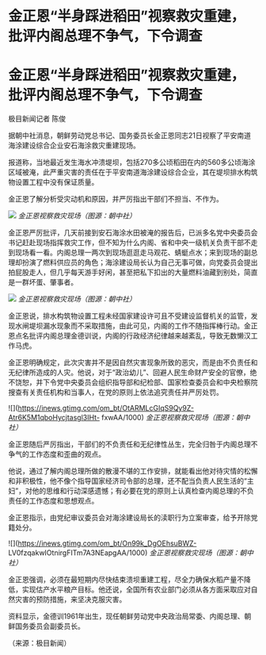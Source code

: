 # 金正恩“半身踩进稻田”视察救灾重建，批评内阁总理不争气，下令调查

# 金正恩“半身踩进稻田”视察救灾重建，批评内阁总理不争气，下令调查

极目新闻记者 陈俊

据朝中社消息，朝鲜劳动党总书记、国务委员长金正恩同志21日视察了平安南道海涂建设综合企业安石海涂救灾重建现场。

报道称，当地最近发生海水冲溃堤坝，包括270多公顷稻田在内的560多公顷海涂区域被淹，此严重灾害的责任在于平安南道海涂建设综合企业，其在堤坝排水构筑物设置工程中没有保证质量。

金正恩了解分析受灾动机和原因，并严厉指出干部们不担当、不作为。

![](https://inews.gtimg.com/om_bt/O5LVQTPdEB336FGonmYDTFOsIumGksiAktwUM001vEbDsAA/1000)
_金正恩视察救灾现场（图源：朝中社）_

金正恩严厉批评，几天前接到安石海涂水田被淹的报告后，已派多名党中央委员会书记赶赴现场指挥救灾工作，但不知为什么内阁、省和中央一级机关负责干部不走到现场看一看。内阁总理一两次到现场逛逛走马观花、蜻蜓点水；来到现场的副总理却扮演了燃料供应员的角色；海涂建设局长认为自己无事可做，向党委员会提出拍屁股走人，但几乎每天游手好闲，甚至把私下扣出的大量燃料油藏到别处，简直是一群坏蛋、肇事者。

![](https://inews.gtimg.com/om_bt/OLCCTyxMa7rrQUvGJTm3wK32wwdhP9frBQB2JpUjABnjcAA/1000)
_金正恩视察救灾现场（图源：朝中社）_

金正恩说，排水构筑物设置工程未经国家建设许可且不受建设监督机关的监管，发现水闸堤坝漏水现象而不采取措施，由此可见，内阁的工作不随指挥棒行动。金正恩点名批评内阁总理金德训说，内阁的行政经济纪律越来越紊乱，导致无数懒汉工作马虎。

金正恩明确规定，此次灾害并不是因自然灾害现象所致的恶灾，而是由不负责任和无纪律所造成的人灾。他说，对于“政治幼儿”、回避人民生命财产安全的官僚，绝不饶恕，并下令党中央委员会组织指导部和纪检部、国家检查委员会和中央检察院搜查有关责任机构和当事人，在党的原则上依法追究责任并严厉处罚。

![](https://inews.gtimg.com/om_bt/OtARMLcGIqS9Qy9Z-Atr6K5M1qboHycjtasgl3IHt-
fxwAA/1000) _金正恩视察救灾现场（图源：朝中社）_

金正恩随后严厉指出，干部们的不负责任和无纪律性丛生，完全归咎于内阁总理不争气的工作态度和歪曲的观点。

他说，通过了解内阁总理所做的散漫不堪的工作安排，就能看出他对待灾情的松懈和非积极性，他不像个指导国家经济司令部的总理，还不配当负责人民生活的“主妇”，对他的思维和行动深感遗憾；有必要在党的原则上认真检查内阁总理的不负责任的工作态度和思想观点。

金正恩指示，由党纪审议委员会对海涂建设局长的渎职行为立案审查，给予开除党籍处分。

![](https://inews.gtimg.com/om_bt/On99k_DgOEhsuBWZ-
LV0fzqakwIOtnirgFITm7A3NEapgAA/1000) _金正恩视察救灾现场（图源：朝中社）_

金正恩强调，必须在最短期内尽快结束溃坝重建工程，尽全力确保水稻产量不降低，实现估产水平粮产目标。他还说，全国所有农业部门必须从各方面采取应对自然灾害的预防措施，来坚决克服灾害。

资料显示，金德训1961年出生，现任朝鲜劳动党中央政治局常委、内阁总理、朝鲜国务委员会副委员长。

（来源：极目新闻）

